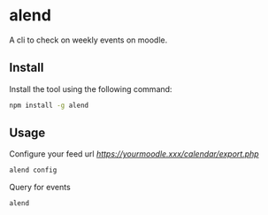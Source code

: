 # alend

A cli to check on weekly events on moodle.

## Install

Install the tool using the following command:

```bash
npm install -g alend
```

## Usage

Configure your feed url _https://yourmoodle.xxx/calendar/export.php_

```bash
alend config
```

Query for events

```bash
alend
```
